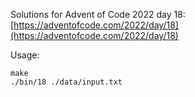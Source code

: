Solutions for Advent of Code 2022 day 18:  
[https://adventofcode.com/2022/day/18](https://adventofcode.com/2022/day/18)

Usage:
```
make
./bin/18 ./data/input.txt
```
